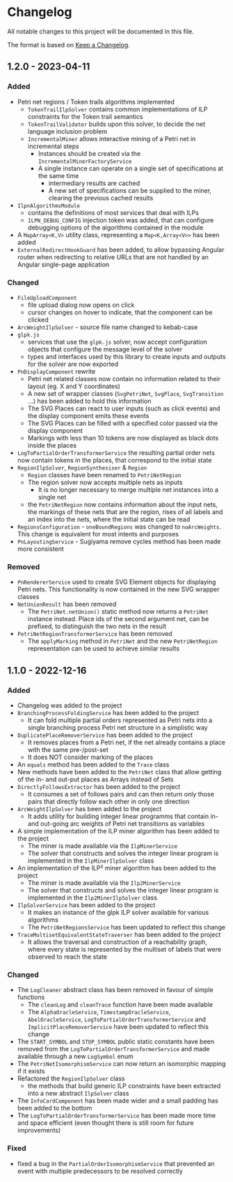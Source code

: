 # Changelog

All notable changes to this project will be documented in this file.

The format is based on [Keep a Changelog](https://keepachangelog.com/en/1.0.0/).

[//]: # (## Unreleased)

## 1.2.0 - 2023-04-11
### Added
- Petri net regions / Token trails algorithms implemented
  - `TokenTrailIlpSolver` contains common implementations of ILP constraints for the Token trail semantics
  - `TokenTrailValidator` builds upon this solver, to decide the net language inclusion problem
  - `IncrementalMiner` allows interactive mining of a Petri net in incremental steps 
    - Instances should be created via the `IncrementalMinerFactoryService`
    - A single instance can operate on a single set of specifications at the same time
      - intermediary results are cached
      - A new set of specifications can be supplied to the miner, clearing the previous cached results
- `IlpnAlgorithmsModule`
  - contains the definitions of most services that deal with ILPs
  - `ILPN_DEBUG_CONFIG` injection token was added, that can configure debugging options of the algorithms contained in the module
- A `MapArray<K,V>` utility class, representing a `Map<K,Array<V>>` has been added
- `ExternalRedirectHookGuard` has been added, to allow bypassing Angular router when redirecting to relative URLs that are not handled by an Angular single-page application
  

### Changed
- `FileUploadComponent`
  - file upload dialog now opens on click
  - cursor changes on hover to indicate, that the component can be clicked
- `ArcWeightIlpSolver` - source file name changed to kebab-case
- `glpk.js`
  - services that use the `glpk.js` solver, now accept configuration objects that configure the message level of the solver
  - types and interfaces used by this library to create inputs and outputs for the solver are now exported
- `PnDisplayComponent` rewrite
  - Petri net related classes now contain no information related to their layout (eg. X and Y coordinates)
  - A new set of wrapper classes (`SvgPetriNet`, `SvgPlace`, `SvgTransition` ...) has been added to hold this information
  - The SVG Places can react to user inputs (such as click events) and the display component emits these events
  - The SVG Places can be filled with a specified color passed via the display component
  - Markings with less than 10 tokens are now displayed as black dots inside the places
- `LogToPartialOrderTransformerService` the resulting partial order nets now contain tokens in the places, that correspond to the initial state
- `RegionIlpSolver`, `RegionSynthesiser` & `Region`
  - `Region` classes have been renamed to `PetriNetRegion` 
  - The region solver now accepts multiple nets as inputs
    - It is no longer necessary to merge multiple net instances into a single net
  - the `PetriNetRegion` now contains information about the input nets, the markings of these nets that are the region, rises of all labels and an index into the nets, where the initial state can be read
- `RegionsConfiguration` - `oneBoundRegions` was changed to `noArcWeights`. This change is equivalent for most intents and purposes
- `PnLayoutingService` - Sugiyama remove cycles method has been made more consistent

### Removed
- `PnRendererService` used to create SVG Element objects for displaying Petri nets. This functionality is now contained in the new SVG wrapper classes
- `NetUnionResult` has been removed
  - The `PetriNet.netUnion()` static method now returns a `PetriNet` instance instead. Place ids of the second argument net, can be prefixed, to distinguish the two nets in the result
- `PetriNetRegionTransformerService` has been removed
  - The `applyMarking` method in `PetriNet` and the new `PetriNetRegion` representation can be used to achieve similar results

## 1.1.0 - 2022-12-16
### Added
- Changelog was added to the project
- `BranchingProcessFoldingService` has been added to the project
  - It can fold multiple partial orders represented as Petri nets into a single branching process Petri net structure in a simplistic way
- `DuplicatePlaceRemoverService` has been added to the project
  - It removes places from a Petri net, if the net already contains a place with the same pre-/post-set
  - It does NOT consider marking of the places
- An `equals` method has been added to the `Trace` class
- New methods have been added to the `PetriNet` class that allow getting of the in- and out-put places as Arrays instead of Sets
- `DirectlyFollowsExtractor` has been added to the project
  - It consumes a set of follows pairs and can then return only those pairs that directly follow each other in only one direction
- `ArcWeightIlpSolver` has been added to the project
  - It adds utility for building integer linear programms that contain in- and out-going arc weights of Petri net transitions as variables
- A simple implementation of the ILP miner algorithm has been added to the project
  - The miner is made available via the `IlpMinerService`
  - The solver that constructs and solves the integer linear program is implemented in the `IlpMinerIlpSolver` class
- An implementation of the ILP² miner algorithm has been added to the project
  - The miner is made available via the `Ilp2MinerService`
  - The solver that constructs and solves the integer linear program is implemented in the `Ilp2MinerIlpSolver` class
- `IlpSolverService` has been added to the project
  - It makes an instance of the glpk ILP solver available for various algorithms
  - The `PetriNetRegionsService` has been updated to reflect this change
- `TraceMultisetEquivalentStateTraverser` has been added to the project
  - It allows the traversal and construction of a reachability graph, where every state is represented by the multiset of labels that were observed to reach the state


### Changed
- The `LogCleaner` abstract class has been removed in favour of simple functions
  - The `cleanLog` and `cleanTrace` function have been made available
  - The `AlphaOracleService`, `TimestampOracleService`, `AbelOracleService`, `LogToPartialOrderTransformerService` and `ImplicitPlaceRemoverService` have been updated to reflect this change
- The `START_SYMBOL` and `STOP_SYMBOL` public static constants have been removed from the `LogToPartialOrderTransformerService` and made available through a new `LogSymbol` enum
- The `PetriNetIsomorphismService` can now return an isomorphic mapping if it exists
- Refactored the `RegionIlpSolver` class
  - the methods that build generic ILP constraints have been extracted into a new abstract `IlpSolver` class
- The `InfoCardComponent` has been made wider and a small padding has been added to the bottom
- The `LogToPartialOrderTransformerService` has been made more time and space efficient (even thought there is still room for future improvements)


### Fixed
- fixed a bug in the `PartialOrderIsomorphismService` that prevented an event with multiple predecessors to be resolved correctly
